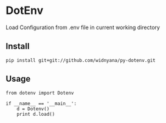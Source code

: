 # DotEnv

Load Configuration from .env file in current working directory

## Install

```
pip install git+git://github.com/widnyana/py-dotenv.git 
```

## Usage

```
from dotenv import Dotenv

if __name__ == '__main__':
    d = Dotenv()
    print d.load()

```
